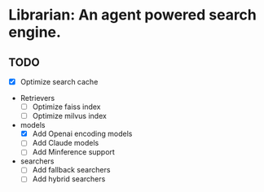 # Librarian: An agent powered search engine.



## TODO
- [x] Optimize search cache
- Retrievers
  - [ ] Optimize faiss index
  - [ ] Optimize milvus index
- models
  - [x] Add Openai encoding models
  - [ ] Add Claude models
  - [ ] Add Minference support
- searchers
  - [ ] Add fallback searchers
  - [ ] Add hybrid searchers